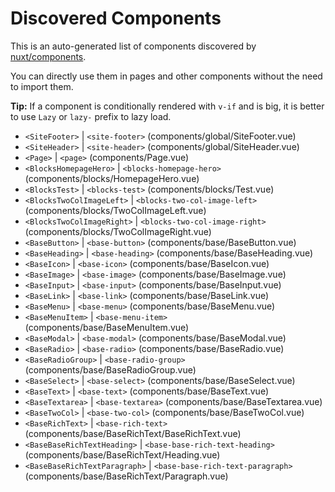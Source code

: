 # Discovered Components

This is an auto-generated list of components discovered by [nuxt/components](https://github.com/nuxt/components).

You can directly use them in pages and other components without the need to import them.

**Tip:** If a component is conditionally rendered with `v-if` and is big, it is better to use `Lazy` or `lazy-` prefix to lazy load.

- `<SiteFooter>` | `<site-footer>` (components/global/SiteFooter.vue)
- `<SiteHeader>` | `<site-header>` (components/global/SiteHeader.vue)
- `<Page>` | `<page>` (components/Page.vue)
- `<BlocksHomepageHero>` | `<blocks-homepage-hero>` (components/blocks/HomepageHero.vue)
- `<BlocksTest>` | `<blocks-test>` (components/blocks/Test.vue)
- `<BlocksTwoColImageLeft>` | `<blocks-two-col-image-left>` (components/blocks/TwoColImageLeft.vue)
- `<BlocksTwoColImageRight>` | `<blocks-two-col-image-right>` (components/blocks/TwoColImageRight.vue)
- `<BaseButton>` | `<base-button>` (components/base/BaseButton.vue)
- `<BaseHeading>` | `<base-heading>` (components/base/BaseHeading.vue)
- `<BaseIcon>` | `<base-icon>` (components/base/BaseIcon.vue)
- `<BaseImage>` | `<base-image>` (components/base/BaseImage.vue)
- `<BaseInput>` | `<base-input>` (components/base/BaseInput.vue)
- `<BaseLink>` | `<base-link>` (components/base/BaseLink.vue)
- `<BaseMenu>` | `<base-menu>` (components/base/BaseMenu.vue)
- `<BaseMenuItem>` | `<base-menu-item>` (components/base/BaseMenuItem.vue)
- `<BaseModal>` | `<base-modal>` (components/base/BaseModal.vue)
- `<BaseRadio>` | `<base-radio>` (components/base/BaseRadio.vue)
- `<BaseRadioGroup>` | `<base-radio-group>` (components/base/BaseRadioGroup.vue)
- `<BaseSelect>` | `<base-select>` (components/base/BaseSelect.vue)
- `<BaseText>` | `<base-text>` (components/base/BaseText.vue)
- `<BaseTextarea>` | `<base-textarea>` (components/base/BaseTextarea.vue)
- `<BaseTwoCol>` | `<base-two-col>` (components/base/BaseTwoCol.vue)
- `<BaseRichText>` | `<base-rich-text>` (components/base/BaseRichText/BaseRichText.vue)
- `<BaseBaseRichTextHeading>` | `<base-base-rich-text-heading>` (components/base/BaseRichText/Heading.vue)
- `<BaseBaseRichTextParagraph>` | `<base-base-rich-text-paragraph>` (components/base/BaseRichText/Paragraph.vue)
